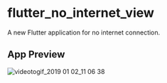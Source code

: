# flutter_no_internet_view

A new Flutter application for no internet connection.

## App Preview

![videotogif_2019 01 02_11 06 38](https://user-images.githubusercontent.com/16761273/50581370-0fc95900-0e7f-11e9-9dc9-35b571673dcb.gif)
